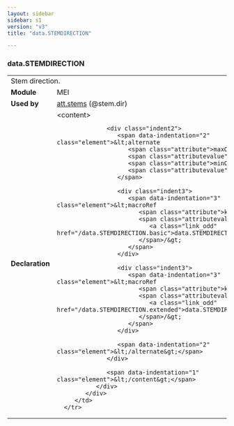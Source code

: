 ```yaml
---
layout: sidebar
sidebar: s1
version: "v3"
title: "data.STEMDIRECTION"

---
```


<div class="macroSpec">
   <h3 id="data.STEMDIRECTION">data.STEMDIRECTION</h3>
   <table class="wovenodd">
      <tr>
         <td colspan="2" class="wovenodd-col2">Stem direction.</td>
      </tr>
      <tr>
         <td class="wovenodd-col1">
            <strong>Module</strong>
         </td>
         <td class="wovenodd-col2">MEI</td>
      </tr>
      <tr>
         <td class="wovenodd-col1">
            <strong>Used by</strong>
         </td>
         <td class="wovenodd-col2">
            <div class="parent">
               <a class="link_odd_classSpec" href="{{ site.baseurl }}/{{ page.version }}/attribute-classes/att.stems.html">att.stems</a> (@stem.dir)
            </div>
         </td>
      </tr>
      <tr>
         <td class="wovenodd-col1">
            <strong>Declaration</strong>
         </td>
         <td class="wovenodd-col2">
            <div xml:space="preserve" class="pre">
               <div class="indent1">
                  <span data-indentation="1" class="element">&lt;content&gt;</span>
                  
                  <div class="indent2">
                     <span data-indentation="2" class="element">&lt;alternate 
                        <span class="attribute">maxOccurs=</span>
                        <span class="attributevalue">"1"</span> 
                        <span class="attribute">minOccurs=</span>
                        <span class="attributevalue">"1"</span>&gt;
                     </span>
                     
                     <div class="indent3">
                        <span data-indentation="3" class="element">&lt;macroRef 
                           <span class="attribute">key=</span>
                           <span class="attributevalue">"
                              <a class="link_odd" href="/data.STEMDIRECTION.basic">data.STEMDIRECTION.basic</a>"
                           </span>/&gt;
                        </span>
                     </div>
                     
                     <div class="indent3">
                        <span data-indentation="3" class="element">&lt;macroRef 
                           <span class="attribute">key=</span>
                           <span class="attributevalue">"
                              <a class="link_odd" href="/data.STEMDIRECTION.extended">data.STEMDIRECTION.extended</a>"
                           </span>/&gt;
                        </span>
                     </div>
                     
                     <span data-indentation="2" class="element">&lt;/alternate&gt;</span>
                  </div>
                  
                  <span data-indentation="1" class="element">&lt;/content&gt;</span>
               </div>
            </div>
         </td>
      </tr>
   </table>
</div>